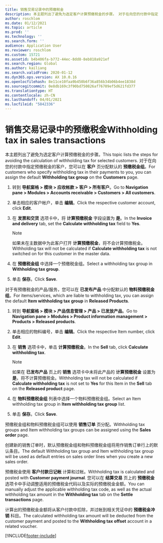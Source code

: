 ```yaml
---
title: 销售交易记录中的预缴税金
description: 本主题列出了避免为选定客户计算预缴税金的步骤。 对于在向您的付款中指定预缴税金的客户，您可以分配默认的预缴税金组。
author: roschlom
ms.date: 01/12/2021
ms.topic: article
ms.prod: ''
ms.technology: ''
ms.search.form: ''
audience: Application User
ms.reviewer: roschlom
ms.custom: 15721
ms.assetid: b4b406fa-b772-44ec-8dd8-8eb818a921ef
ms.search.region: Global
ms.author: kailiang
ms.search.validFrom: 2020-01-12
ms.dyn365.ops.version: AX 10.0.16
ms.openlocfilehash: 8e11ce10faa9b450b6f36a856b34b06b4ee1838d
ms.sourcegitcommit: 0e8db169c3f90bd750826af76709ef5d621fd377
ms.translationtype: HT
ms.contentlocale: zh-CN
ms.lasthandoff: 04/01/2021
ms.locfileid: "5842336"
---
```

# <a name="withholding-tax-in-sales-transactions"></a><span data-ttu-id="b6108-104">销售交易记录中的预缴税金</span><span class="sxs-lookup"><span data-stu-id="b6108-104">Withholding tax in sales transactions</span></span>

<span data-ttu-id="b6108-105">本主题列出了避免为选定客户计算预缴税金的步骤。</span><span class="sxs-lookup"><span data-stu-id="b6108-105">This topic lists the steps for avoiding the calculation of withholding tax for selected customers.</span></span> <span data-ttu-id="b6108-106">对于在向您的付款中指定预缴税金的客户，您可以在 **客户** 页分配默认的 **预缴税金组**。</span><span class="sxs-lookup"><span data-stu-id="b6108-106">For customers who specify withholding tax in their payments to you, you can assign the default **Withholding tax group** on the **Customers** page.</span></span> 

1. <span data-ttu-id="b6108-107">转到 **导航窗格 > 模块 > 应收帐款 > 客户 > 所有客户**。</span><span class="sxs-lookup"><span data-stu-id="b6108-107">Go to **Navigation pane > Modules > Accounts receivable > Customers > All customers**.</span></span>

2. <span data-ttu-id="b6108-108">单击相应的客户帐户，单击 **编辑**。</span><span class="sxs-lookup"><span data-stu-id="b6108-108">Click the respective customer account, click **Edit**.</span></span>

3. <span data-ttu-id="b6108-109">在 **发票和交货** 选项卡中，将 **计算预缴税金** 字段设置为 **是**。</span><span class="sxs-lookup"><span data-stu-id="b6108-109">In the **Invoice and delivery** tab, set the **Calculate withholding tax** field to **Yes**.</span></span>

   > [!NOTE] 
   > <span data-ttu-id="b6108-110">如果未在主数据中为此客户打开 **计算预缴税金**，将不会计算预缴税金。</span><span class="sxs-lookup"><span data-stu-id="b6108-110">Withholding tax will not be calculated if **Calculate withholding tax** is not switched on for this customer in the master data.</span></span>

4. <span data-ttu-id="b6108-111">在 **预缴税金组** 中选择一个预缴税金组。</span><span class="sxs-lookup"><span data-stu-id="b6108-111">Select a withholding tax group in **Withholding tax group**.</span></span>

5. <span data-ttu-id="b6108-112">单击 **保存**。</span><span class="sxs-lookup"><span data-stu-id="b6108-112">Click **Save**.</span></span>

<span data-ttu-id="b6108-113">对于有预缴税金的产品/服务，您可以在 **已发布产品** 中分配默认的 **物料预缴税金组**。</span><span class="sxs-lookup"><span data-stu-id="b6108-113">For items/services, which are liable to withholding tax, you can assign the default **Item withholding tax group** in **Released Products**.</span></span>

1. <span data-ttu-id="b6108-114">转到 **导航窗格 > 模块 > 产品信息管理 > 产品 > 已发放产品**。</span><span class="sxs-lookup"><span data-stu-id="b6108-114">Go to **Navigation pane > Modules > Product information management > Products > Released products**.</span></span>

2. <span data-ttu-id="b6108-115">单击相应的物料编号，单击 **编辑**。</span><span class="sxs-lookup"><span data-stu-id="b6108-115">Click the respective Item number, click **Edit**.</span></span>

3. <span data-ttu-id="b6108-116">在 **销售** 选项卡中，单击 **计算预缴税金**。</span><span class="sxs-lookup"><span data-stu-id="b6108-116">In the **Sell** tab, click **Calculate withholding tax**.</span></span>

   > [!NOTE] 
   > <span data-ttu-id="b6108-117">如果在 **已发布产品** 页上的 **销售** 选项卡中未将此产品的 **计算预缴税金** 设置为 **是**，将不计算预缴税金。</span><span class="sxs-lookup"><span data-stu-id="b6108-117">Withholding tax will not be calculated if **Calculate withholding tax** is not set to **Yes** for this Item in the **Sell** tab on the **Released product** page.</span></span>

4. <span data-ttu-id="b6108-118">在 **物料预缴税金组** 列表中选择一个物料预缴税金组。</span><span class="sxs-lookup"><span data-stu-id="b6108-118">Select an Item withholding tax group in **Item withholding tax group** list.</span></span>

5. <span data-ttu-id="b6108-119">单击 **保存**。</span><span class="sxs-lookup"><span data-stu-id="b6108-119">Click **Save**.</span></span>

<span data-ttu-id="b6108-120">预缴税金组和物料预缴税金组可以使用 **销售订单** 页分配。</span><span class="sxs-lookup"><span data-stu-id="b6108-120">Withholding tax groups and Item withholding tax groups can be assigned using the **Sales order** page.</span></span> 

<span data-ttu-id="b6108-121">创建新的销售订单时，默认预缴税金组和物料预缴税金组将用作销售订单行上的默认条目。</span><span class="sxs-lookup"><span data-stu-id="b6108-121">The default Withholding tax group and Item withholding tax group will be used as default entries on sales order lines when you create a new sales order.</span></span>

<span data-ttu-id="b6108-122">预缴税金使用 **客户付款日记帐** 计算和过帐。</span><span class="sxs-lookup"><span data-stu-id="b6108-122">Withholding tax is calculated and posted with **Customer payment journal**.</span></span> <span data-ttu-id="b6108-123">您可以在 **结算交易** 页上的 **预缴税金** 选项卡中手动调整适用的预缴税金代码以及实际的预缴税金金额。</span><span class="sxs-lookup"><span data-stu-id="b6108-123">You can manually adjust the applicable withholding tax code, as well as the actual withholding tax amount in the **Withholding tax** tab on the **Settle transactions** page.</span></span>

<span data-ttu-id="b6108-124">计算出的预缴税金金额将从客户付款中扣除，并过帐到相关凭证中的 **预缴税金冲销** 科目。</span><span class="sxs-lookup"><span data-stu-id="b6108-124">The calculated withholding tax amount will be deducted from the customer payment and posted to the **Withholding tax offset** account in a related voucher.</span></span>


[!INCLUDE[footer-include](../../includes/footer-banner.md)]